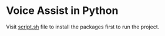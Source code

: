 <h1>Voice Assist in Python</h1>
Visit <a href="https://github.com/mahendrasaikumargandham/voice-assist-AI/blob/master/Packages/script.sh">script.sh</a> file to install the packages first to run the project.

